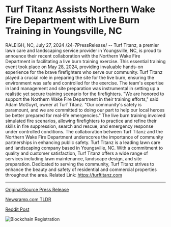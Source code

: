 # Turf Titanz Assists Northern Wake Fire Department with Live Burn Training in Youngsville, NC

RALEIGH, NC, July 27, 2024 /24-7PressRelease/ -- Turf Titanz, a premier lawn care and landscaping service provider in Youngsville, NC, is proud to announce their recent collaboration with the Northern Wake Fire Department in facilitating a live burn training exercise. This essential training event took place on May 28, 2024, providing invaluable hands-on experience for the brave firefighters who serve our community.  Turf Titanz played a crucial role in preparing the site for the live burn, ensuring the environment was safe and controlled for the exercise. The team's expertise in land management and site preparation was instrumental in setting up a realistic yet secure training scenario for the firefighters.  "We are honored to support the Northern Wake Fire Department in their training efforts," said Adam McGuyrt, owner at Turf Titanz. "Our community's safety is paramount, and we are committed to doing our part to help our local heroes be better prepared for real-life emergencies."  The live burn training involved simulated fire scenarios, allowing firefighters to practice and refine their skills in fire suppression, search and rescue, and emergency response under controlled conditions. The collaboration between Turf Titanz and the Northern Wake Fire Department underscores the importance of community partnerships in enhancing public safety.  Turf Titanz is a leading lawn care and landscaping company based in Youngsville, NC. With a commitment to quality and customer satisfaction, Turf Titanz offers a wide range of services including lawn maintenance, landscape design, and site preparation. Dedicated to serving the community, Turf Titanz strives to enhance the beauty and safety of residential and commercial properties throughout the area.  Related Link: https://turftitanz.com 

---

[Original/Source Press Release](https://www.24-7pressrelease.com/press-release/512862/turf-titanz-assists-northern-wake-fire-department-with-live-burn-training-in-youngsville-nc)
                    

[Newsramp.com TLDR](None) 



[Reddit Post](https://www.reddit.com/r/Business_NewsRamp/comments/1edag65/turf_titanz_partners_with_northern_wake_fire/) 



![Blockchain Registration](https://cdn.newsramp.app/24-7PressRelease/qrcode/247/27/numbUlmk.webp)